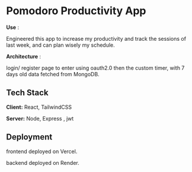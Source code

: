 
# Pomodoro Productivity App

**Use** :

Engineered this app to increase my productivity and track the sessions of last week, and can plan wisely my schedule.

**Architecture** :

login/ register page to enter using oauth2.0
then the custom timer, with 7 days old data fetched from MongoDB.

## Tech Stack

**Client:** React, TailwindCSS

**Server:** Node, Express , jwt


## Deployment

frontend deployed on Vercel.

backend deployed on Render.
